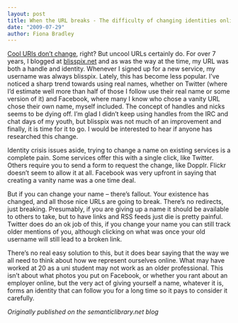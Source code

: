 ```yaml
---
layout: post
title: When the URL breaks - The difficulty of changing identities online
date: "2009-07-29"
author: Fiona Bradley
---
```

[Cool URIs don’t change](http://www.w3.org/Provider/Style/URI), right? But uncool URLs certainly do. For over 7 years, I blogged at [blisspix.net](http://www.blisspix.net) and as was the way at the time, my URL was both a handle and identity. Whenever I signed up for a new service, my username was always blisspix. Lately, this has become less popular. I’ve noticed a sharp trend towards using real names, whether on Twitter (where I’d estimate well more than half of those I follow use their real name or some version of it) and Facebook, where many I know who chose a vanity URL chose their own name, myself included. The concept of handles and nicks seems to be dying off. I’m glad I didn’t keep using handles from the IRC and chat days of my youth, but blisspix was not much of an improvement and finally, it is time for it to go.  I would be interested to hear if anyone has researched this change.

Identity crisis issues aside, trying to change a name on existing services is a complete pain. Some services offer this with a single click, like Twitter. Others require you to send a form to request the change, like Dopplr. Flickr doesn’t seem to allow it at all. Facebook was very upfront in saying that creating a vanity name was a one time deal.

But if you can change your name – there’s fallout. Your existence has changed, and all those nice URLs are going to break. There’s no redirects, just breaking. Presumably, if you are giving up a name it should be available to others to take, but to have links and RSS feeds just die is pretty painful. Twitter does do an ok job of this, if you change your name you can still track older mentions of you, although clicking on what was once your old username will still lead to a broken link.

There’s no real easy solution to this, but it does bear saying that the way we all need to think about how we represent ourselves online. What may have worked at 20 as a uni student may not work as an older professional. This isn’t about what photos you put on Facebook, or whether you rant about an employer online, but the very act of giving yourself a name, whatever it is, forms an identity that can follow you for a long time so it pays to consider it carefully.

_Originally published on the semanticlibrary.net blog_

